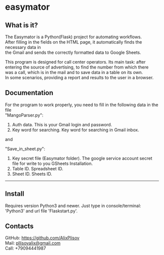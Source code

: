# easymator

What is it?
-----------

The Easymator is a Python(Flask) project for automating workflows.  
After filling in the fields on the HTML page, it automatically finds the necessary data in  
the Gmail and sends the correctly formatted data to Google Sheets.  

This program is designed for call center operators. Its main task: after   
entering the source of advertising, to find the number from which there  
was a call, which is in the mail and to save data in a table on its own.  
In some scenarios, providing a report and results to the user in a browser.  

Documentation
-------------

For the program to work properly, you need to fill in the following data in the file   
"MangoParser.py":
1. Auth data. This is your Gmail login and password.
2. Key word for searching. Key word for searching in Gmail inbox.

and 

"Save_in_sheet.py":
1. Key secret file (Easymator folder). The google service account secret  
file for write to you GSheets
Installation.
2. Table ID. Spreadsheet ID.
3. Sheet ID. Sheets ID.
------------

Install
---------

Requires version Python3 and newer.
Just type in console/terminal: 'Python3' and url file 'Flaskstart.py'.


Contacts
--------

GitHub: https://github.com/AlixPlisov  
Mail: pllisovalix@gmail.com  
Call: +79094441987  
